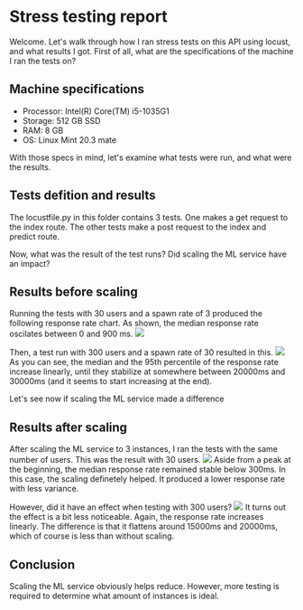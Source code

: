 # Stress testing report
Welcome. Let's walk through how I ran stress tests on this API using locust, and what results I got. First of all, what are the specifications of the machine I ran the tests on?

## Machine specifications
- Processor: Intel(R) Core(TM) i5-1035G1 
- Storage: 512 GB SSD  
- RAM: 8 GB
- OS: Linux Mint 20.3 mate

With those specs in mind, let's examine what tests were run, and what were the results.

## Tests defition and results
The locustfile.py in this folder contains 3 tests. One makes a get request to the index route. The other tests make a post request to the index and predict route.

Now, what was the result of the test runs? Did scaling the ML service have an impact?

## Results before scaling
Running the tests with 30 users and a spawn rate of 3 produced the following response rate chart. As shown, the median response rate oscilates between 0 and 900 ms.
![](https://i.imgur.com/8b0Oapy.png)

Then, a test run with 300 users and a spawn rate of 30 resulted in this.
![](https://i.imgur.com/VZULISh.png)
As you can see, the median and the 95th percentile of the response rate increase linearly, until they stabilize at somewhere between 20000ms and 30000ms (and it seems to start increasing at the end).

Let's see now if scaling the ML service made a difference
## Results after scaling
After scaling the ML service to 3 instances, I ran the tests with the same number of users. This was the result with 30 users.
![](https://i.imgur.com/OscZDWs.png)
Aside from a peak at the beginning, the median response rate remained stable below 300ms. In this case, the scaling definetely helped. It produced a lower response rate with less variance.

However, did it have an effect when testing with 300 users?
![](https://imgur.com/Ka0CUS1.png)
It turns out the effect is a bit less noticeable. Again, the response rate increases linearly. The difference is that it flattens around 15000ms and 20000ms, which of course is less than without scaling.

## Conclusion
Scaling the ML service obviously helps reduce. However, more testing is required to determine what amount of instances is ideal.
